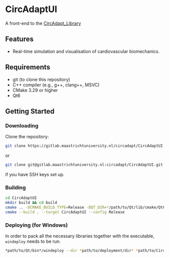 # CircAdaptUI

A front-end to the [CircAdapt_Library](https://gitlab.maastrichtuniversity.nl/circadapt/CircAdapt_Library)

## Features

- Real-time simulation and visualisation of cardiovascular biomechanics.

## Requirements

- git (to clone this repository)
- C++ compiler (e.g., g++, clang++, MSVC)
- CMake 3.29 or higher
- Qt6

## Getting Started

### Downloading

Clone the repository:

```sh
git clone https://gitlab.maastrichtuniversity.nl/circadapt/CircAdaptUI.git
```
or 
```sh
git clone git@gitlab.maastrichtuniversity.nl:circadapt/CircAdaptUI.git
```
if you have SSH keys set up.

### Building

```sh
cd CircAdaptUI
mkdir build && cd build
cmake .. -DCMAKE_BUILD_TYPE=Release -DQT_DIR=*/path/to/Qt/lib/cmake/Qt6* -DDMAKE_BUILD_TYPE=*/path/to/lib/cmake*
cmake --build . --target CircAdaptUI --config Release
```

### Deploying (for Windows)
In order to pack all the necessary libraries together with the executable, ```windeploy``` needs to be run.

```sh
*path/to/Qt/bin*/windeploy --dir *path/to/deployment/dir* *path/to/CircAdaptUI.exe*
```
